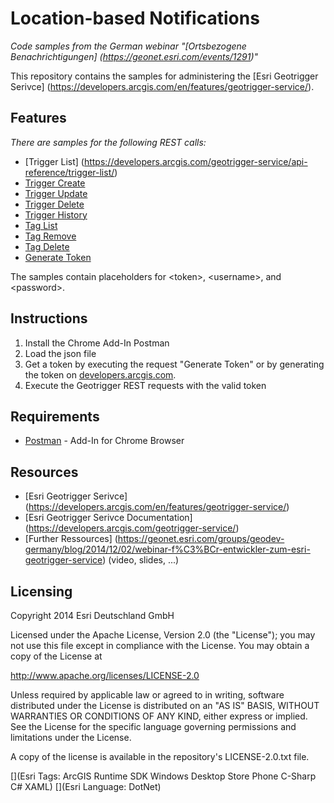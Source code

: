 # **Location-based Notifications**
*Code samples from the German webinar "[Ortsbezogene Benachrichtigungen] (https://geonet.esri.com/events/1291)"*

This repository contains the samples for administering the [Esri Geotrigger Serivce] (https://developers.arcgis.com/en/features/geotrigger-service/).


## **Features**
*There are samples for the following REST calls:*

* [Trigger List] (https://developers.arcgis.com/geotrigger-service/api-reference/trigger-list/)
* [Trigger Create](https://developers.arcgis.com/geotrigger-service/api-reference/trigger-create/)
* [Trigger Update](https://developers.arcgis.com/geotrigger-service/api-reference/trigger-update/)
* [Trigger Delete](https://developers.arcgis.com/geotrigger-service/api-reference/trigger-delete/)
* [Trigger History](https://developers.arcgis.com/geotrigger-service/api-reference/trigger-history/)
* [Tag List](https://developers.arcgis.com/geotrigger-service/api-reference/tag-list/)
* [Tag Remove](https://developers.arcgis.com/geotrigger-service/api-reference/tag-remove/)
* [Tag Delete](https://developers.arcgis.com/geotrigger-service/api-reference/tag-delete/)
* [Generate Token](http://resources.arcgis.com/en/help/arcgis-rest-api/index.html#//02r3000000m5000000)

The samples contain placeholders for &lt;token&gt;, &lt;username&gt;, and &lt;password&gt;.


## **Instructions**

1. Install the Chrome Add-In Postman
2. Load the json file
3. Get a token by executing the request "Generate Token" or by generating the token on [developers.arcgis.com](https://developers.arcgis.com/en/).
4. Execute the Geotrigger REST requests with the valid token


## **Requirements**

* [Postman](https://chrome.google.com/webstore/detail/postman-rest-client/fdmmgilgnpjigdojojpjoooidkmcomcm) - Add-In for Chrome Browser


## **Resources**

* [Esri Geotrigger Serivce] (https://developers.arcgis.com/en/features/geotrigger-service/)
* [Esri Geotrigger Serivce Documentation] (https://developers.arcgis.com/geotrigger-service/)
* [Further Ressources] (https://geonet.esri.com/groups/geodev-germany/blog/2014/12/02/webinar-f%C3%BCr-entwickler-zum-esri-geotrigger-service) (video, slides, ...)


## **Licensing**
Copyright 2014 Esri Deutschland GmbH

Licensed under the Apache License, Version 2.0 (the "License");
you may not use this file except in compliance with the License.
You may obtain a copy of the License at

   http://www.apache.org/licenses/LICENSE-2.0

Unless required by applicable law or agreed to in writing, software
distributed under the License is distributed on an "AS IS" BASIS,
WITHOUT WARRANTIES OR CONDITIONS OF ANY KIND, either express or implied.
See the License for the specific language governing permissions and
limitations under the License.

A copy of the license is available in the repository's LICENSE-2.0.txt file.

[](Esri Tags: ArcGIS Runtime SDK Windows Desktop Store Phone C-Sharp C# XAML)
[](Esri Language: DotNet)
